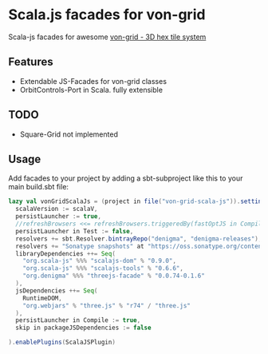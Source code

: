 # Scala.js facades for von-grid

Scala-js facades for awesome [von-grid - 3D hex tile system](https://github.com/vonWolfehaus/von-grid/)

## Features

- Extendable JS-Facades for von-grid classes
- OrbitControls-Port in Scala. fully extensible

## TODO
- Square-Grid not implemented

## Usage

Add facades to your project by adding a sbt-subproject like this to your main build.sbt file:

```scala
lazy val vonGridScalaJs = (project in file("von-grid-scala-js")).settings(
  scalaVersion := scalaV,
  persistLauncher := true,
  //refreshBrowsers <<= refreshBrowsers.triggeredBy(fastOptJS in Compile),
  persistLauncher in Test := false,
  resolvers += sbt.Resolver.bintrayRepo("denigma", "denigma-releases"),
  resolvers += "Sonatype snapshots" at "https://oss.sonatype.org/content/repositories/snapshots/",
  libraryDependencies ++= Seq(
    "org.scala-js" %%% "scalajs-dom" % "0.9.0",
    "org.scala-js" %%% "scalajs-tools" % "0.6.6",
    "org.denigma" %%% "threejs-facade" % "0.0.74-0.1.6"
  ),
  jsDependencies ++= Seq(
    RuntimeDOM,
    "org.webjars" % "three.js" % "r74" / "three.js"
  ),
  persistLauncher in Compile := true,
  skip in packageJSDependencies := false

).enablePlugins(ScalaJSPlugin)
```